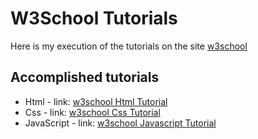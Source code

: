 # W3School Tutorials

Here is my execution of the tutorials on the site
[w3school](https://www.w3schools.com/)

## Accomplished tutorials

- Html        - link: [w3school Html Tutorial](https://www.w3schools.com/html/default.asp)
- Css         - link: [w3school Css Tutorial](https://www.w3schools.com/css/default.asp)
- JavaScript  - link: [w3school Javascript Tutorial](https://www.w3schools.com/js/default.asp)

